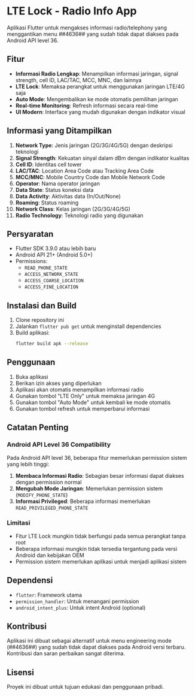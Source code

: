 # LTE Lock - Radio Info App

Aplikasi Flutter untuk mengakses informasi radio/telephony yang menggantikan menu *#*#4636#*#* yang sudah tidak dapat diakses pada Android API level 36.

## Fitur

- **Informasi Radio Lengkap**: Menampilkan informasi jaringan, signal strength, cell ID, LAC/TAC, MCC, MNC, dan lainnya
- **LTE Lock**: Memaksa perangkat untuk menggunakan jaringan LTE/4G saja
- **Auto Mode**: Mengembalikan ke mode otomatis pemilihan jaringan
- **Real-time Monitoring**: Refresh informasi secara real-time
- **UI Modern**: Interface yang mudah digunakan dengan indikator visual

## Informasi yang Ditampilkan

1. **Network Type**: Jenis jaringan (2G/3G/4G/5G) dengan deskripsi teknologi
2. **Signal Strength**: Kekuatan sinyal dalam dBm dengan indikator kualitas
3. **Cell ID**: Identitas cell tower
4. **LAC/TAC**: Location Area Code atau Tracking Area Code
5. **MCC/MNC**: Mobile Country Code dan Mobile Network Code
6. **Operator**: Nama operator jaringan
7. **Data State**: Status koneksi data
8. **Data Activity**: Aktivitas data (In/Out/None)
9. **Roaming**: Status roaming
10. **Network Class**: Kelas jaringan (2G/3G/4G/5G)
11. **Radio Technology**: Teknologi radio yang digunakan

## Persyaratan

- Flutter SDK 3.9.0 atau lebih baru
- Android API 21+ (Android 5.0+)
- Permissions:
  - `READ_PHONE_STATE`
  - `ACCESS_NETWORK_STATE`
  - `ACCESS_COARSE_LOCATION`
  - `ACCESS_FINE_LOCATION`

## Instalasi dan Build

1. Clone repository ini
2. Jalankan `flutter pub get` untuk menginstall dependencies
3. Build aplikasi:
   ```bash
   flutter build apk --release
   ```

## Penggunaan

1. Buka aplikasi
2. Berikan izin akses yang diperlukan
3. Aplikasi akan otomatis menampilkan informasi radio
4. Gunakan tombol "LTE Only" untuk memaksa jaringan 4G
5. Gunakan tombol "Auto Mode" untuk kembali ke mode otomatis
6. Gunakan tombol refresh untuk memperbarui informasi

## Catatan Penting

### Android API Level 36 Compatibility

Pada Android API level 36, beberapa fitur memerlukan permission sistem yang lebih tinggi:

1. **Membaca Informasi Radio**: Sebagian besar informasi dapat diakses dengan permission normal
2. **Mengubah Mode Jaringan**: Memerlukan permission sistem (`MODIFY_PHONE_STATE`)
3. **Informasi Privileged**: Beberapa informasi memerlukan `READ_PRIVILEGED_PHONE_STATE`

### Limitasi

- Fitur LTE Lock mungkin tidak berfungsi pada semua perangkat tanpa root
- Beberapa informasi mungkin tidak tersedia tergantung pada versi Android dan kebijakan OEM
- Permission sistem memerlukan aplikasi untuk menjadi aplikasi sistem

## Dependensi

- `flutter`: Framework utama
- `permission_handler`: Untuk menangani permission
- `android_intent_plus`: Untuk intent Android (optional)

## Kontribusi

Aplikasi ini dibuat sebagai alternatif untuk menu engineering mode (*#*#4636#*#*) yang sudah tidak dapat diakses pada Android versi terbaru. Kontribusi dan saran perbaikan sangat diterima.

## Lisensi

Proyek ini dibuat untuk tujuan edukasi dan penggunaan pribadi.

